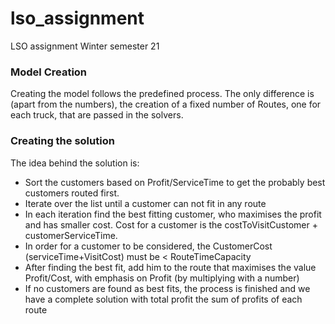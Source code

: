 # lso_assignment

LSO assignment Winter semester 21

### Model Creation

Creating the model follows the predefined process. The only difference is (apart from the numbers), the creation of a fixed number of Routes, one for each truck, that are passed in the solvers.

### Creating the solution

The idea behind the solution is:

- Sort the customers based on Profit/ServiceTime to get the probably best customers routed first.
- Iterate over the list until a customer can not fit in any route
- In each iteration find the best fitting customer, who maximises the profit and has smaller cost. Cost for a customer is the costToVisitCustomer + customerServiceTime.
- In order for a customer to be considered, the CustomerCost (serviceTime+VisitCost) must be < RouteTimeCapacity
- After finding the best fit, add him to the route that maximises the value Profit/Cost, with emphasis on Profit (by multiplying with a number)
- If no customers are found as best fits, the process is finished and we have a complete solution with total profit the sum of profits of each route
